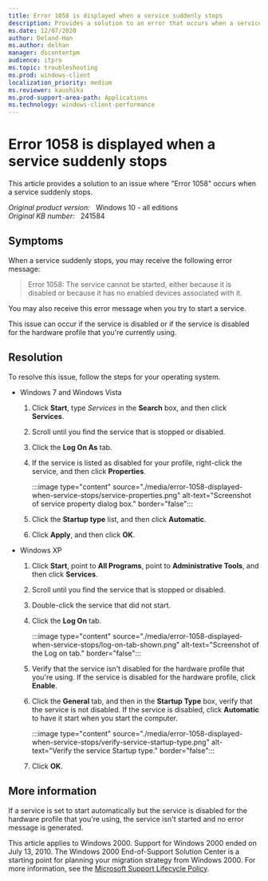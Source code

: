 ```yaml
---
title: Error 1058 is displayed when a service suddenly stops
description: Provides a solution to an error that occurs when a service suddenly stops.
ms.date: 12/07/2020
author: Deland-Han
ms.author: delhan
manager: dscontentpm
audience: itpro
ms.topic: troubleshooting
ms.prod: windows-client
localization_priority: medium
ms.reviewer: kaushika
ms.prod-support-area-path: Applications
ms.technology: windows-client-performance
---
```

# Error 1058 is displayed when a service suddenly stops

This article provides a solution to an issue where "Error 1058" occurs when a service suddenly stops.

_Original product version:_ &nbsp; Windows 10 - all editions  
_Original KB number:_ &nbsp; 241584

## Symptoms

When a service suddenly stops, you may receive the following error message:

> Error 1058: The service cannot be started, either because it is disabled or because it has no enabled devices associated with it.

You may also receive this error message when you try to start a service.

This issue can occur if the service is disabled or if the service is disabled for the hardware profile that you're currently using.

## Resolution

To resolve this issue, follow the steps for your operating system.

- Windows 7 and Windows Vista

    1. Click **Start**, type *Services* in the **Search** box, and then click **Services**.
    2. Scroll until you find the service that is stopped or disabled.
    3. Click the **Log On As** tab.
    4. If the service is listed as disabled for your profile, right-click the service, and then click **Properties**.

        :::image type="content" source="./media/error-1058-displayed-when-service-stops/service-properties.png" alt-text="Screenshot of service property dialog box." border="false":::

    5. Click the **Startup type** list, and then click **Automatic**.
    6. Click **Apply**, and then click **OK**.

- Windows XP

    1. Click **Start**, point to **All Programs**, point to **Administrative Tools**, and then click **Services**.
    2. Scroll until you find the service that is stopped or disabled.
    3. Double-click the service that did not start.
    4. Click the **Log On** tab.

        :::image type="content" source="./media/error-1058-displayed-when-service-stops/log-on-tab-shown.png" alt-text="Screenshot of the Log on tab." border="false":::

    5. Verify that the service isn't disabled for the hardware profile that you're using. If the service is disabled for the hardware profile, click **Enable**.

    6. Click the **General** tab, and then in the **Startup Type** box, verify that the service is not disabled. If the service is disabled, click **Automatic** to have it start when you start the computer.

        :::image type="content" source="./media/error-1058-displayed-when-service-stops/verify-service-startup-type.png" alt-text="Verify the service Startup type." border="false":::

    7. Click **OK**.

## More information

If a service is set to start automatically but the service is disabled for the hardware profile that you're using, the service isn't started and no error message is generated.

This article applies to Windows 2000. Support for Windows 2000 ended on July 13, 2010. The Windows 2000 End-of-Support Solution Center is a starting point for planning your migration strategy from Windows 2000. For more information, see the [Microsoft Support Lifecycle Policy](/lifecycle/).
